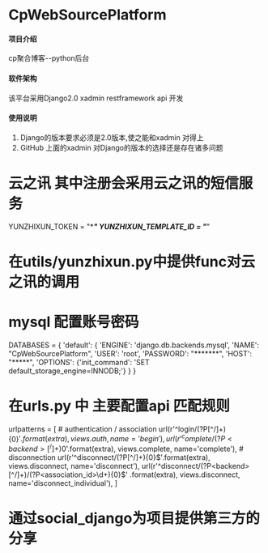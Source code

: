 # CpWebSourcePlatform

#### 项目介绍
cp聚合博客--python后台

#### 软件架构
该平台采用Django2.0 xadmin  restframework api 开发


#### 使用说明

1. Django的版本要求必须是2.0版本,使之能和xadmin 对得上
2. GitHub 上面的xadmin 对Django的版本的选择还是存在诸多问题

# 云之讯 其中注册会采用云之讯的短信服务
YUNZHIXUN_TOKEN = "****"
YUNZHIXUN_TEMPLATE_ID = "***"

# 在utils/yunzhixun.py中提供func对云之讯的调用

# mysql 配置账号密码
DATABASES = {
    'default': {
        'ENGINE': 'django.db.backends.mysql',
        'NAME': "CpWebSourcePlatform",
        'USER': 'root',
        'PASSWORD': "*******",
        'HOST': "*****",
        'OPTIONS': {'init_command': 'SET default_storage_engine=INNODB;'}
    }
}

# 在urls.py 中 主要配置api 匹配规则
urlpatterns = [
    # authentication / association
    url(r'^login/(?P<backend>[^/]+){0}$'.format(extra), views.auth,
        name='begin'),
    url(r'^complete/(?P<backend>[^/]+){0}$'.format(extra), views.complete,
        name='complete'),
    # disconnection
    url(r'^disconnect/(?P<backend>[^/]+){0}$'.format(extra), views.disconnect,
        name='disconnect'),
    url(r'^disconnect/(?P<backend>[^/]+)/(?P<association_id>\d+){0}$'
        .format(extra), views.disconnect, name='disconnect_individual'),
]

# 通过social_django为项目提供第三方的分享